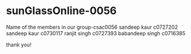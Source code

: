 # sunGlassOnline-0056
Name of the members in our group-csac0056
sandeep kaur c0727202
sandeep kaur c0730117
ranjit singh c0727393
babandeep singh c0716385

thank you!
